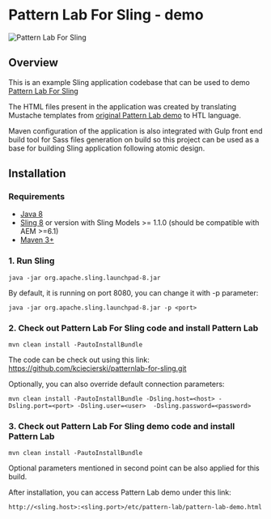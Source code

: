 # Pattern Lab For Sling - demo

![Pattern Lab For Sling](https://raw.githubusercontent.com/kciecierski/patternlab-for-sling/master/img/pattern-lab-for-sling.jpg)

## Overview

This is an example Sling application codebase that can be used to demo [Pattern Lab For Sling](https://github.com/kciecierski/patternlab-for-sling)


The HTML files present in the application was created by translating Mustache templates from [original Pattern Lab demo](https://github.com/pattern-lab/patternlab-php/releases) to HTL language.

Maven configuration of the application is also integrated with Gulp front end build tool for Sass files generation on build
so this project can be used as a base for building Sling application following atomic design.

## Installation

### Requirements

* [Java 8](http://www.oracle.com/technetwork/java/javase/downloads/jdk8-downloads-2133151.html)
* [Sling 8](http://sling.apache.org/downloads.cgi) or version with Sling Models >= 1.1.0 (should be compatible with AEM >=6.1)
* [Maven 3+](http://maven.apache.org/download.cgi)

### 1. Run Sling

    java -jar org.apache.sling.launchpad-8.jar

By default, it is running on port 8080, you can change it with -p parameter:

    java -jar org.apache.sling.launchpad-8.jar -p <port>

### 2. Check out Pattern Lab For Sling code and install Pattern Lab

    mvn clean install -PautoInstallBundle

The code can be check out using this link: https://github.com/kciecierski/patternlab-for-sling.git

Optionally, you can also override default connection parameters:

    mvn clean install -PautoInstallBundle -Dsling.host=<host> -Dsling.port=<port> -Dsling.user=<user>  -Dsling.password=<password>

### 3. Check out Pattern Lab For Sling demo code and install Pattern Lab

    mvn clean install -PautoInstallBundle

Optional parameters mentioned in second point can be also applied for this build.

After installation, you can access Pattern Lab demo under this link:

    http://<sling.host>:<sling.port>/etc/pattern-lab/pattern-lab-demo.html
